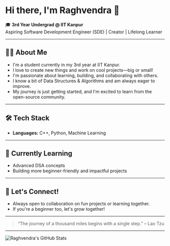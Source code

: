 # Hi there, I'm Raghvendra 👋

🎓 **3rd Year Undergrad @ IIT Kanpur**  
Aspiring Software Development Engineer (SDE) | Creator | Lifelong Learner

---

## 👨‍💻 About Me

- I'm a student currently in my 3rd year at IIT Kanpur.
- I love to create new things and work on cool projects—big or small!
- I'm passionate about learning, building, and collaborating with others.
- I know a bit of Data Structures & Algorithms and am always eager to improve.
- My journey is just getting started, and I'm excited to learn from the open-source community.

---

## 🛠️ Tech Stack

- **Languages:** C++, Python, Machine Learning

---

## 🌱 Currently Learning

- Advanced DSA concepts
- Building more beginner-friendly and impactful projects

---

## 🤝 Let's Connect!

- Always open to collaboration on fun projects or learning together.
- If you're a beginner too, let's grow together!

---

> “The journey of a thousand miles begins with a single step.” – Lao Tzu

---

![Raghvendra's GitHub Stats](https://github-readme-stats.vercel.app/api?username=raghvendra253&show_icons=true&hide_title=true)
